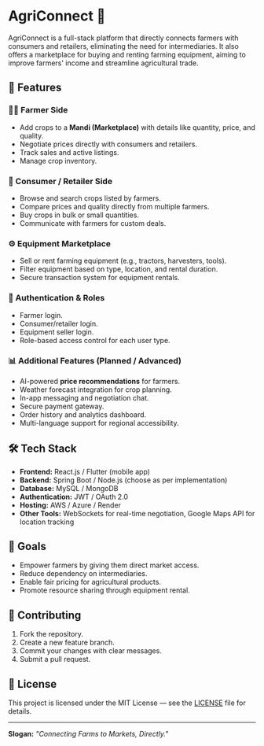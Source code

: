 # AgriConnect 🌾

AgriConnect is a full-stack platform that directly connects farmers with consumers and retailers, eliminating the need for intermediaries. It also offers a marketplace for buying and renting farming equipment, aiming to improve farmers' income and streamline agricultural trade.

## 🚀 Features

### 👨‍🌾 Farmer Side
- Add crops to a **Mandi (Marketplace)** with details like quantity, price, and quality.
- Negotiate prices directly with consumers and retailers.
- Track sales and active listings.
- Manage crop inventory.

### 🛒 Consumer / Retailer Side
- Browse and search crops listed by farmers.
- Compare prices and quality directly from multiple farmers.
- Buy crops in bulk or small quantities.
- Communicate with farmers for custom deals.

### ⚙️ Equipment Marketplace
- Sell or rent farming equipment (e.g., tractors, harvesters, tools).
- Filter equipment based on type, location, and rental duration.
- Secure transaction system for equipment rentals.

### 🔐 Authentication & Roles
- Farmer login.
- Consumer/retailer login.
- Equipment seller login.
- Role-based access control for each user type.

### 📊 Additional Features (Planned / Advanced)
- AI-powered **price recommendations** for farmers.
- Weather forecast integration for crop planning.
- In-app messaging and negotiation chat.
- Secure payment gateway.
- Order history and analytics dashboard.
- Multi-language support for regional accessibility.

## 🛠 Tech Stack
- **Frontend:** React.js / Flutter (mobile app)
- **Backend:** Spring Boot / Node.js (choose as per implementation)
- **Database:** MySQL / MongoDB
- **Authentication:** JWT / OAuth 2.0
- **Hosting:** AWS / Azure / Render
- **Other Tools:** WebSockets for real-time negotiation, Google Maps API for location tracking

## 🎯 Goals
- Empower farmers by giving them direct market access.
- Reduce dependency on intermediaries.
- Enable fair pricing for agricultural products.
- Promote resource sharing through equipment rental.

## 🤝 Contributing
1. Fork the repository.
2. Create a new feature branch.
3. Commit your changes with clear messages.
4. Submit a pull request.

## 📜 License
This project is licensed under the MIT License — see the [LICENSE](LICENSE) file for details.

---

**Slogan:** *"Connecting Farms to Markets, Directly."*
